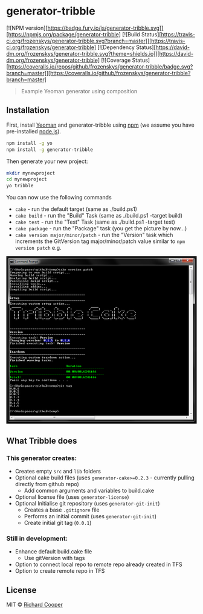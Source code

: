 # generator-tribble 
[![NPM version][https://badge.fury.io/js/generator-tribble.svg]][https://npmjs.org/package/generator-tribble]
[![Build Status][https://travis-ci.org/frozenskys/generator-tribble.svg?branch=master]][https://travis-ci.org/frozenskys/generator-tribble] 
[![Dependency Status][https://david-dm.org/frozenskys/generator-tribble.svg?theme=shields.io]][https://david-dm.org/frozenskys/generator-tribble] 
[![Coverage Status][https://coveralls.io/repos/github/frozenskys/generator-tribble/badge.svg?branch=master]][https://coveralls.io/github/frozenskys/generator-tribble?branch=master]
> Example Yeoman generator using composition

## Installation
First, install [Yeoman](http://yeoman.io) and generator-tribble using [npm](https://www.npmjs.com/) (we assume you have pre-installed [node.js](https://nodejs.org/)).
```bash
npm install -g yo
npm install -g generator-tribble
```
Then generate your new project:
```bash
mkdir mynewproject
cd mynewproject
yo tribble
```

You can now use the following commands
 - `cake` - run the default target (same as ./build.ps1)
 - `cake build` - run the "Build" Task (same as ./build.ps1 -target build)
 - `cake test` - run the "Test" Task (same as ./build.ps1 -target test)
 - `cake package` - run the "Package" task (you get the picture by now...)
 - `cake version major/minor/patch` - run the "Version" task which increments the GitVersion tag major/minor/patch value similar to `npm version patch` e.g.

![Running 'cake version patch'](art/patch.png)

## What Tribble does
### This generator creates: 

 - Creates empty `src` and `lib` folders
 - Optional cake build files (uses `generator-cake>=0.2.3` - currently pulling directly from github repo)
   - Add common arguments and variables to build.cake
 - Optional license file (uses `generator-license`)
 - Optional Initialise git repository (uses `generator-git-init`)
   - Creates a base `.gitignore` file
   - Performs an initial commit (uses `generator-git-init`)
   - Create initial git tag (`0.0.1`)


### Still in development:

 - Enhance default build.cake file
   - Use gitVersion with tags
 - Option to connect local repo to remote repo already created in TFS
 - Option to create remote repo in TFS

## License 
MIT © [Richard Cooper]()
